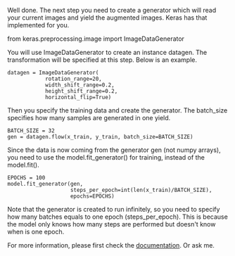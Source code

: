 Well done. The next step you need to create a generator which will read your current images and yield the augmented images. Keras has that implemented for you.

from keras.preprocessing.image import ImageDataGenerator

You will use ImageDataGenerator to create an instance datagen. The transformation will be specified at this step. Below is an example. 
```
datagen = ImageDataGenerator(
            rotation_range=20,
            width_shift_range=0.2,
            height_shift_range=0.2,
            horizontal_flip=True)
```          
Then you specify the training data and create the generator. The batch_size specifies how many samples are generated in one yield.
```
BATCH_SIZE = 32
gen = datagen.flow(x_train, y_train, batch_size=BATCH_SIZE)
```
Since the data is now coming from the generator gen (not numpy arrays), you need to use the model.fit_generator() for training, instead of the model.fit(). 
```
EPOCHS = 100
model.fit_generator(gen,
                    steps_per_epoch=int(len(x_train)/BATCH_SIZE),
                    epochs=EPOCHS)
```
Note that the generator is created to run infinitely, so you need to specify how many batches equals to one epoch (steps_per_epoch). This is because the model only knows how many steps are performed but doesn't know when is one epoch. 

For more information, please first check the [documentation](https://keras.io/preprocessing/image/). Or ask me.
